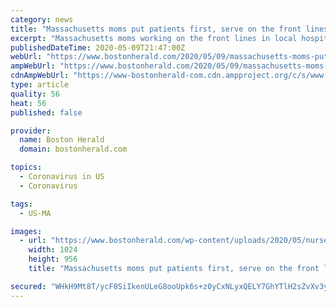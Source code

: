 ```yaml
---
category: news
title: "Massachusetts moms put patients first, serve on the front lines on Mother’s Day"
excerpt: "Massachusetts moms working on the front lines in local hospitals are putting Mother’s Day celebrations on hold to care for coronavirus patients and continue battling against the relentless"
publishedDateTime: 2020-05-09T21:47:00Z
webUrl: "https://www.bostonherald.com/2020/05/09/massachusetts-moms-put-patients-first-serve-on-the-front-lines-on-mothers-day/"
ampWebUrl: "https://www.bostonherald.com/2020/05/09/massachusetts-moms-put-patients-first-serve-on-the-front-lines-on-mothers-day/amp/"
cdnAmpWebUrl: "https://www-bostonherald-com.cdn.ampproject.org/c/s/www.bostonherald.com/2020/05/09/massachusetts-moms-put-patients-first-serve-on-the-front-lines-on-mothers-day/amp/"
type: article
quality: 56
heat: 56
published: false

provider:
  name: Boston Herald
  domain: bostonherald.com

topics:
  - Coronavirus in US
  - Coronavirus

tags:
  - US-MA

images:
  - url: "https://www.bostonherald.com/wp-content/uploads/2020/05/nurse018.jpg?w=1024&h=957"
    width: 1024
    height: 956
    title: "Massachusetts moms put patients first, serve on the front lines on Mother’s Day"

secured: "WHkH9Mt8T/ycF0SiIkenULeG8ooUpk6s+z0yCxNLyxQELY7GhYTlH2sZvXv3y8w+euuVSGmXOt/LTztSaD9UoVmMr1pbFNHVSGVs74pLravUqjCQrZQ5A1JqpdRsU/ewn78clXhTxIBij806dWGSa8fTqRjis25q+82+D5rxuDgqcVESAw2k0lCuVCBj964OEzUf8Gb78XdG4iueQyUHSHaUZV6+uhfI5yQU7wC8Bszd4Z62FC7+Fn1DPZbsKJEzlx2P3hpsQNIkWjM3YWpvVXig5SDtNjM72pfZxcy4I4fixaVP0NQZRmWv66BCSAi/;n1zPcg/MKs74ppDtglP5NA=="
---
```


